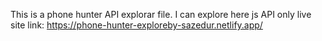 This is a phone hunter API explorar file. I can explore here js API only
live site link: https://phone-hunter-exploreby-sazedur.netlify.app/
